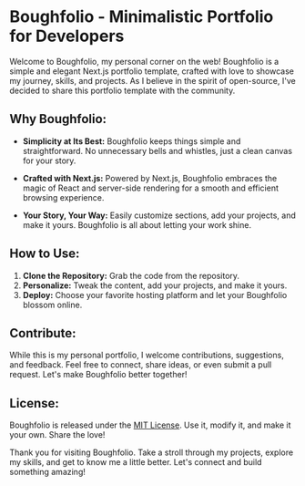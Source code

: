 # **Boughfolio** - Minimalistic Portfolio for Developers

Welcome to Boughfolio, my personal corner on the web! Boughfolio is a simple and elegant Next.js portfolio template, crafted with love to showcase my journey, skills, and projects. As I believe in the spirit of open-source, I've decided to share this portfolio template with the community.

## Why Boughfolio:


- **Simplicity at Its Best:** Boughfolio keeps things simple and straightforward. No unnecessary bells and whistles, just a clean canvas for your story.

- **Crafted with Next.js:** Powered by Next.js, Boughfolio embraces the magic of React and server-side rendering for a smooth and efficient browsing experience.

- **Your Story, Your Way:** Easily customize sections, add your projects, and make it yours. Boughfolio is all about letting your work shine.

## How to Use:

1. **Clone the Repository:** Grab the code from the repository.
2. **Personalize:** Tweak the content, add your projects, and make it yours.
3. **Deploy:** Choose your favorite hosting platform and let your Boughfolio blossom online.

## Contribute:

While this is my personal portfolio, I welcome contributions, suggestions, and feedback. Feel free to connect, share ideas, or even submit a pull request. Let's make Boughfolio better together!

## License:

Boughfolio is released under the [MIT License](https://github.com/mahdiboughrous/boughfolio/blob/main/LICENSE). Use it, modify it, and make it your own. Share the love!

Thank you for visiting Boughfolio. Take a stroll through my projects, explore my skills, and get to know me a little better. Let's connect and build something amazing!
